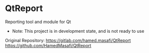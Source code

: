 # QtReport
Reporting tool and module for Qt

* Note: This project is in development state, and is not ready to use

Original Repository: 
https://gitlab.com/hamed.masafi/QtReport
https://github.com/HamedMasafi/QtReport



